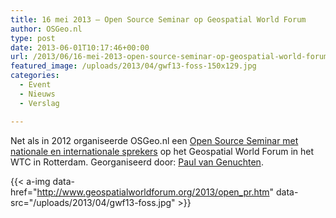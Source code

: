 ```yaml
---
title: 16 mei 2013 – Open Source Seminar op Geospatial World Forum
author: OSGeo.nl
type: post
date: 2013-06-01T10:17:46+00:00
url: /2013/06/16-mei-2013-open-source-seminar-op-geospatial-world-forum/
featured_image: /uploads/2013/04/gwf13-foss-150x129.jpg
categories:
  - Event
  - Nieuws
  - Verslag

---
```

Net als in 2012 organiseerde OSGeo.nl een [Open Source Seminar met nationale en internationale sprekers][1] op het Geospatial World Forum in het WTC in Rotterdam. Georganiseerd door: [Paul van Genuchten][2].

<!-- [<img loading="lazy" class="alignnone wp-image-364 size-full" src="/uploads/2013/04/gwf13-foss.jpg" alt="gwf13-foss" width="800" height="691" srcset="/uploads/2013/04/gwf13-foss.jpg 800w, /uploads/2013/04/gwf13-foss-300x259.jpg 300w, /uploads/2013/04/gwf13-foss-173x150.jpg 173w, /uploads/2013/04/gwf13-foss-150x129.jpg 150w" sizes="(max-width: 800px) 100vw, 800px" />][1] -->
{{< a-img data-href="http://www.geospatialworldforum.org/2013/open_pr.htm" data-src="/uploads/2013/04/gwf13-foss.jpg" >}}

 [1]: http://www.geospatialworldforum.org/2013/open_pr.htm
 [2]: http://wiki.osgeo.org/wiki/User:Genuchten